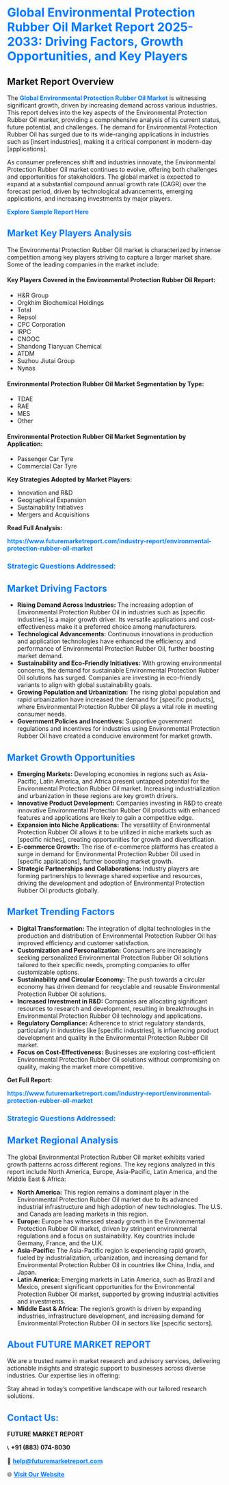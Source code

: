 <h1 style="color: #007BFF;">Global Environmental Protection Rubber Oil Market Report 2025-2033: Driving Factors, Growth Opportunities, and Key Players</h1>

<section id="overview">
<h2>Market Report Overview</h2>
<p>The <a href="https://www.futuremarketreport.com/industry-report/environmental-protection-rubber-oil-market" style="color: #007BFF; text-decoration: none;"><strong>Global Environmental Protection Rubber Oil Market</strong></a> is witnessing significant growth, driven by increasing demand across various industries. This report delves into the key aspects of the Environmental Protection Rubber Oil market, providing a comprehensive analysis of its current status, future potential, and challenges. The demand for Environmental Protection Rubber Oil has surged due to its wide-ranging applications in industries such as [insert industries], making it a critical component in modern-day [applications].</p>
<p>As consumer preferences shift and industries innovate, the Environmental Protection Rubber Oil market continues to evolve, offering both challenges and opportunities for stakeholders. The global market is expected to expand at a substantial compound annual growth rate (CAGR) over the forecast period, driven by technological advancements, emerging applications, and increasing investments by major players.</p>
</section>

<section id="overview">
<p><a href="https://www.futuremarketreport.com/request-sample/reportId=105771" style="color: #007BFF; text-decoration: none;"><strong>Explore Sample Report Here</strong></a></p>
</section>

<section id="key-players">
<h2 style="color: #007BFF;">Market Key Players Analysis</h2>
<p>The Environmental Protection Rubber Oil market is characterized by intense competition among key players striving to capture a larger market share. Some of the leading companies in the market include:</p>
<h4>Key Players Covered in the Environmental Protection Rubber Oil Report:</h4>
<ul><li>H&amp;R Group</li><li>Orgkhim Biochemical Holdings</li><li>Total</li><li>Repsol</li><li>CPC Corporation</li><li>IRPC</li><li>CNOOC</li><li>Shandong Tianyuan Chemical</li><li>ATDM</li><li>Suzhou Jiutai Group</li><li>Nynas</li></ul>
<h4>Environmental Protection Rubber Oil Market Segmentation by Type:</h4>
<ul><li>TDAE</li><li>RAE</li><li>MES</li><li>Other</li></ul>

<h4>Environmental Protection Rubber Oil Market Segmentation by Application:</h4>
<ul><li>Passenger Car Tyre</li><li>Commercial Car Tyre</li></ul>
<p><strong>Key Strategies Adopted by Market Players:</strong></p>
<ul>
<li>Innovation and R&D</li>
<li>Geographical Expansion</li>
<li>Sustainability Initiatives</li>
<li>Mergers and Acquisitions</li>
</ul>
</section>

<section>
<p><strong>Read Full Analysis: </strong></p><a href="https://www.futuremarketreport.com/industry-report/environmental-protection-rubber-oil-market" style="color: #007BFF; text-decoration: none;"><strong>https://www.futuremarketreport.com/industry-report/environmental-protection-rubber-oil-market</strong></a>
<h3 style="color: #007BFF;">Strategic Questions Addressed:</h3>
</section>

<section id="driving-factors">
<h2 style="color: #007BFF;">Market Driving Factors</h2>
<ul>
<li><strong>Rising Demand Across Industries:</strong> The increasing adoption of Environmental Protection Rubber Oil in industries such as [specific industries] is a major growth driver. Its versatile applications and cost-effectiveness make it a preferred choice among manufacturers.</li>
<li><strong>Technological Advancements:</strong> Continuous innovations in production and application technologies have enhanced the efficiency and performance of Environmental Protection Rubber Oil, further boosting market demand.</li>
<li><strong>Sustainability and Eco-Friendly Initiatives:</strong> With growing environmental concerns, the demand for sustainable Environmental Protection Rubber Oil solutions has surged. Companies are investing in eco-friendly variants to align with global sustainability goals.</li>
<li><strong>Growing Population and Urbanization:</strong> The rising global population and rapid urbanization have increased the demand for [specific products], where Environmental Protection Rubber Oil plays a vital role in meeting consumer needs.</li>
<li><strong>Government Policies and Incentives:</strong> Supportive government regulations and incentives for industries using Environmental Protection Rubber Oil have created a conducive environment for market growth.</li>
</ul>
</section>

<section id="growth-opportunities">
<h2 style="color: #007BFF;">Market Growth Opportunities</h2>
<ul>
<li><strong>Emerging Markets:</strong> Developing economies in regions such as Asia-Pacific, Latin America, and Africa present untapped potential for the Environmental Protection Rubber Oil market. Increasing industrialization and urbanization in these regions are key growth drivers.</li>
<li><strong>Innovative Product Development:</strong> Companies investing in R&D to create innovative Environmental Protection Rubber Oil products with enhanced features and applications are likely to gain a competitive edge.</li>
<li><strong>Expansion into Niche Applications:</strong> The versatility of Environmental Protection Rubber Oil allows it to be utilized in niche markets such as [specific niches], creating opportunities for growth and diversification.</li>
<li><strong>E-commerce Growth:</strong> The rise of e-commerce platforms has created a surge in demand for Environmental Protection Rubber Oil used in [specific applications], further boosting market growth.</li>
<li><strong>Strategic Partnerships and Collaborations:</strong> Industry players are forming partnerships to leverage shared expertise and resources, driving the development and adoption of Environmental Protection Rubber Oil products globally.</li>
</ul>
</section>

<section id="trending-factors">
<h2 style="color: #007BFF;">Market Trending Factors</h2>
<ul>
<li><strong>Digital Transformation:</strong> The integration of digital technologies in the production and distribution of Environmental Protection Rubber Oil has improved efficiency and customer satisfaction.</li>
<li><strong>Customization and Personalization:</strong> Consumers are increasingly seeking personalized Environmental Protection Rubber Oil solutions tailored to their specific needs, prompting companies to offer customizable options.</li>
<li><strong>Sustainability and Circular Economy:</strong> The push towards a circular economy has driven demand for recyclable and reusable Environmental Protection Rubber Oil solutions.</li>
<li><strong>Increased Investment in R&D:</strong> Companies are allocating significant resources to research and development, resulting in breakthroughs in Environmental Protection Rubber Oil technology and applications.</li>
<li><strong>Regulatory Compliance:</strong> Adherence to strict regulatory standards, particularly in industries like [specific industries], is influencing product development and quality in the Environmental Protection Rubber Oil market.</li>
<li><strong>Focus on Cost-Effectiveness:</strong> Businesses are exploring cost-efficient Environmental Protection Rubber Oil solutions without compromising on quality, making the market more competitive.</li>
</ul>
</section>

<section>
<p><strong>Get Full Report: </strong></p><a href="https://www.futuremarketreport.com/industry-report/environmental-protection-rubber-oil-market" style="color: #007BFF; text-decoration: none;"><strong>https://www.futuremarketreport.com/industry-report/environmental-protection-rubber-oil-market</strong></a>
<h3 style="color: #007BFF;">Strategic Questions Addressed:</h3>
</section>


<section id="regional-analysis">
<h2 style="color: #007BFF;">Market Regional Analysis</h2>
<p>The global Environmental Protection Rubber Oil market exhibits varied growth patterns across different regions. The key regions analyzed in this report include North America, Europe, Asia-Pacific, Latin America, and the Middle East & Africa:</p>
<ul>
<li><strong>North America:</strong> This region remains a dominant player in the Environmental Protection Rubber Oil market due to its advanced industrial infrastructure and high adoption of new technologies. The U.S. and Canada are leading markets in this region.</li>
<li><strong>Europe:</strong> Europe has witnessed steady growth in the Environmental Protection Rubber Oil market, driven by stringent environmental regulations and a focus on sustainability. Key countries include Germany, France, and the U.K.</li>
<li><strong>Asia-Pacific:</strong> The Asia-Pacific region is experiencing rapid growth, fueled by industrialization, urbanization, and increasing demand for Environmental Protection Rubber Oil in countries like China, India, and Japan.</li>
<li><strong>Latin America:</strong> Emerging markets in Latin America, such as Brazil and Mexico, present significant opportunities for the Environmental Protection Rubber Oil market, supported by growing industrial activities and investments.</li>
<li><strong>Middle East & Africa:</strong> The region’s growth is driven by expanding industries, infrastructure development, and increasing demand for Environmental Protection Rubber Oil in sectors like [specific sectors].</li>
</ul>
</section>

<footer>
<h2 style="color: #007BFF;">About FUTURE MARKET REPORT</h2>
<p>We are a trusted name in market research and advisory services, delivering actionable insights and strategic support to businesses across diverse industries. Our expertise lies in offering:</p>

<p>Stay ahead in today’s competitive landscape with our tailored research solutions.</p>

<h2 style="color: #007BFF;">Contact Us:</h2>
<p><strong>FUTURE MARKET REPORT</strong></p>
<p>📞 <strong>+91 (883) 074-8030</strong></p>
<p>📧 <strong><a href="mailto:help@futuremarketreport.com" style="color: #007BFF;">help@futuremarketreport.com</a></strong></p>
<p>🌐 <strong><a href="https://www.futuremarketreport.com/" style="color: #007BFF;">Visit Our Website</a></strong></p>
</footer>